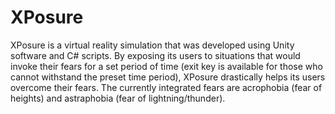 # XPosure
XPosure is a virtual reality simulation that was developed using Unity software and C# scripts. By exposing its users to situations that would invoke their fears for a set period of time (exit key is available for those who cannot withstand the preset time period), XPosure drastically helps its users overcome their fears. The currently integrated fears are acrophobia (fear of heights) and astraphobia (fear of lightning/thunder). 
